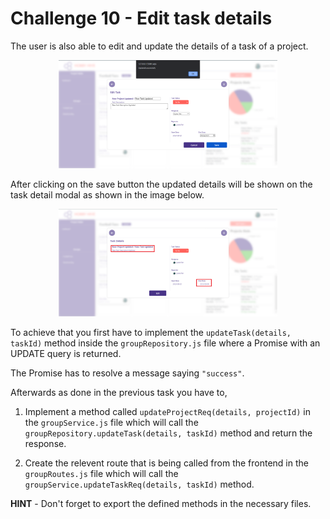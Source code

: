 # Challenge 10 - Edit task details

The user is also able to edit and update the details of a task of a project.

<p align="center">
  <img src="./images/10a.png" width="350px">
</p>

After clicking on the save button the updated details will be shown on the task detail modal as shown in the image below.

<p align="center">
  <img src="./images/10b.png" width="350px">
</p>

To achieve that you first have to implement the `updateTask(details, taskId)` method inside the `groupRepository.js` file where a Promise with an UPDATE query is returned. 

The Promise has to resolve a message saying `"success"`.

Afterwards as done in the previous task you have to,

1. Implement a method called `updateProjectReq(details, projectId)` in the `groupService.js` file which will call the `groupRepository.updateTask(details, taskId)` method and return the response.

2. Create the relevent route that is being called from the frontend in the `groupRoutes.js` file which will call the `groupService.updateTaskReq(details, taskId)` method.

**HINT** - Don't forget to export the defined methods in the necessary files.